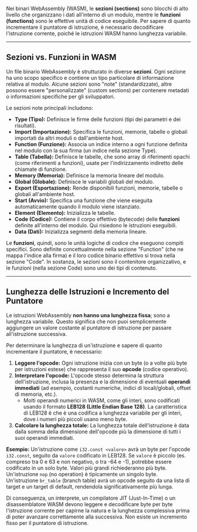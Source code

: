 Nei binari WebAssembly (WASM), le **sezioni (sections)** sono blocchi di alto livello che organizzano i dati all'interno di un modulo, mentre le **funzioni (functions)** sono le effettive unità di codice eseguibile. Per sapere di quanto incrementare il puntatore di istruzione, è necessario decodificare l'istruzione corrente, poiché le istruzioni WASM hanno lunghezza variabile.

---

## Sezioni vs. Funzioni in WASM

Un file binario WebAssembly è strutturato in diverse **sezioni**. Ogni sezione ha uno scopo specifico e contiene un tipo particolare di informazione relativa al modulo. Alcune sezioni sono "note" (standardizzate), altre possono essere "personalizzate" (custom sections) per contenere metadati o informazioni specifiche per gli sviluppatori.

Le sezioni note principali includono:

* **Type (Tipo):** Definisce le firme delle funzioni (tipi dei parametri e dei risultati).
* **Import (Importazione):** Specifica le funzioni, memorie, tabelle o globali importati da altri moduli o dall'ambiente host.
* **Function (Funzione):** Associa un indice interno a ogni funzione definita nel modulo con la sua firma (un indice nella sezione Type).
* **Table (Tabella):** Definisce le tabelle, che sono array di riferimenti opachi (come riferimenti a funzioni), usate per l'indirizzamento indiretto delle chiamate di funzione.
* **Memory (Memoria):** Definisce la memoria lineare del modulo.
* **Global (Globale):** Definisce le variabili globali del modulo.
* **Export (Esportazione):** Rende disponibili funzioni, memorie, tabelle o globali all'ambiente host.
* **Start (Avvio):** Specifica una funzione che viene eseguita automaticamente quando il modulo viene istanziato.
* **Element (Elemento):** Inizializza le tabelle.
* **Code (Codice):** Contiene il corpo effettivo (bytecode) delle **funzioni** definite all'interno del modulo. Qui risiedono le istruzioni eseguibili.
* **Data (Dati):** Inizializza segmenti della memoria lineare.

Le **funzioni**, quindi, sono le unità logiche di codice che eseguono compiti specifici. Sono definite concettualmente nella sezione "Function" (che ne mappa l'indice alla firma) e il loro codice binario effettivo si trova nella sezione "Code". In sostanza, le sezioni sono il contenitore organizzativo, e le funzioni (nella sezione Code) sono uno dei tipi di contenuto.

---

## Lunghezza delle Istruzioni e Incremento del Puntatore

Le istruzioni WebAssembly **non hanno una lunghezza fissa**; sono a lunghezza variabile. Questo significa che non puoi semplicemente aggiungere un valore costante al puntatore di istruzione per passare all'istruzione successiva.

Per determinare la lunghezza di un'istruzione e sapere di quanto incrementare il puntatore, è necessario:

1.  **Leggere l'opcode:** Ogni istruzione inizia con un byte (o a volte più byte per istruzioni estese) che rappresenta il suo **opcode** (codice operativo).
2.  **Interpretare l'opcode:** L'opcode stesso determina la struttura dell'istruzione, inclusa la presenza e la dimensione di eventuali **operandi immediati** (ad esempio, costanti numeriche, indici di locali/globali, offset di memoria, etc.).
    * Molti operandi numerici in WASM, come gli interi, sono codificati usando il formato **LEB128 (Little Endian Base 128)**. La caratteristica di LEB128 è che è una codifica a lunghezza variabile per gli interi, dove i numeri più piccoli usano meno byte.
3.  **Calcolare la lunghezza totale:** La lunghezza totale dell'istruzione è data dalla somma della dimensione dell'opcode più la dimensione di tutti i suoi operandi immediati.

**Esempio:**
Un'istruzione come `i32.const <valore>` avrà un byte per l'opcode `i32.const`, seguito da `valore` codificato in LEB128. Se `valore` è piccolo (es. compreso tra 0 e 63 e non negativo, o tra -64 e -1), potrebbe essere codificato in un solo byte. Valori più grandi richiederanno più byte. Un'istruzione `nop` (no operation) è tipicamente un singolo byte. Un'istruzione `br_table` (branch table) avrà un opcode seguito da una lista di target e un target di default, rendendola significativamente più lunga.

Di conseguenza, un interprete, un compilatore JIT (Just-In-Time) o un disassemblatore WASM devono leggere e decodificare byte per byte l'istruzione corrente per capirne la natura e la lunghezza complessiva prima di poter avanzare correttamente alla successiva. Non esiste un incremento fisso per il puntatore di istruzione.